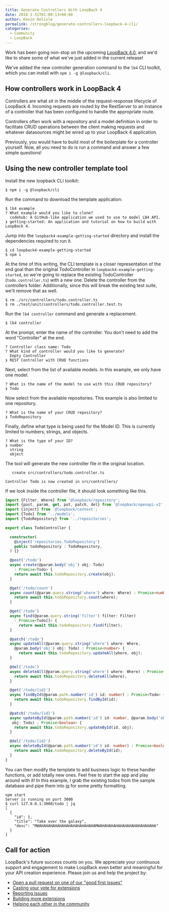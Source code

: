 ```yaml
---
title: Generate Controllers With LoopBack 4
date: 2018-1-31T01:00:13+00:00
author: Kevin Delisle
permalink: /strongblog/generate-controllers-loopback-4-cli/
categories:
  - Community
  - LoopBack
---
```


Work has been going non-stop on the upcoming [LoopBack 4.0](https://github.com/strongloop/loopback-next),
and we'd like to share some of what we've just added in the current release!

We've added the new controller generation command to the `lb4` CLI toolkit, which you can install with `npm i -g @loopback/cli`.

## How controllers work in LoopBack 4

Controllers are what sit in the middle of the request-response lifecycle of LoopBack 4. Incoming requests are routed by the RestServer to an instance of a controller that has been configured to handle the appropriate route.

Controllers often work with a repository and a model definition in order to facilitate CRUD operations between the client making requests and whatever datasources might be wired up to your LoopBack 4 application.

Previously, you would have to build most of the boilerplate for a controller yourself. Now, all you need to do is run a command and answer a few simple questions!

## Using the new controller template tool

Install the new loopback CLI toolkit:
```
$ npm i -g @loopback/cli
```

Run the command to download the template application:
```
$ lb4 example
? What example would you like to clone?
  codehub: A GitHub-like application we used to use to model LB4 API.
❯ getting-started: An application and tutorial on how to build with LoopBack 4.
```

Jump into the `loopback4-example-getting-started` directory and install the dependencies required to run it.
```
$ cd loopback4-example-getting-started
$ npm i
```

At the time of this writing, the CLI template is a closer representation of the end goal than the original TodoController in `loopback4-example-getting-started`, so we're going to replace the existing TodoController (`todo.controller.ts`) with a new one. Delete the controller from the controllers folder. Additionally, since this will break the existing test suite, we'll remove that as well.
```
$ rm ./src/controllers/todo.controller.ts
$ rm ./test/unit/controllers/todo.controller.test.ts
```

Run the `lb4 controller` command and generate a replacement.
```
$ lb4 controller
```

At the prompt, enter the name of the controller. You don't need to add the word "Controller" at the end.
```
? Controller class name: Todo
? What kind of controller would you like to generate?
  Empty Controller
❯ REST Controller with CRUD functions
```

Next, select from the list of available models. In this example, we only have one model.
```
? What is the name of the model to use with this CRUD repository?
❯ Todo
```

Now select from the available repositories. This example is also limited to one repository.
```
? What is the name of your CRUD repository?
❯ TodoRepository
```

Finally, define what type is being used for the Model ID. This is currently limited to numbers, strings, and objects.
```
? What is the type of your ID?
❯ number
  string
  object
```

The tool will generate the new controller file in the original location.
```
   create src/controllers/todo.controller.ts

Controller Todo is now created in src/controllers/
```

If we look inside the controller file, it should look something like this.
```ts
import {Filter, Where} from '@loopback/repository';
import {post, param, get, put, patch, del} from '@loopback/openapi-v2';
import {inject} from '@loopback/context';
import {Todo} from '../models';
import {TodoRepository} from '../repositories';

export class TodoController {

  constructor(
    @inject('repositories.TodoRepository')
    public todoRepository : TodoRepository,
  ) {}

  @post('/todo')
  async create(@param.body('obj') obj: Todo)
    : Promise<Todo> {
    return await this.todoRepository.create(obj);
  }

  @get('/todo/count')
  async count(@param.query.string('where') where: Where) : Promise<number> {
    return await this.todoRepository.count(where);
  }

  @get('/todo')
  async find(@param.query.string('filter') filter: Filter)
    : Promise<Todo[]> {
      return await this.todoRepository.find(filter);
  }

  @patch('/todo')
  async updateAll(@param.query.string('where') where: Where,
    @param.body('obj') obj: Todo) : Promise<number> {
      return await this.todoRepository.updateAll(where, obj);
  }

  @del('/todo')
  async deleteAll(@param.query.string('where') where: Where) : Promise<number> {
    return await this.todoRepository.deleteAll(where);
  }

  @get('/todo/{id}')
  async findById(@param.path.number('id') id: number) : Promise<Todo> {
    return await this.todoRepository.findById(id);
  }

  @patch('/todo/{id}')
  async updateById(@param.path.number('id') id: number, @param.body('obj')
   obj: Todo) : Promise<boolean> {
    return await this.todoRepository.updateById(id, obj);
  }

  @del('/todo/{id}')
  async deleteById(@param.path.number('id') id: number) : Promise<boolean> {
    return await this.todoRepository.deleteById(id);
  }
}
```
You can then modify the template to add business logic to these handler functions, or add totally new ones.
Feel free to start the app and play around with it! In this example, I grab the existing todos from the sample database and pipe them into [jq](https://stedolan.github.io/jq/) for some pretty formatting.
```
npm start
Server is running on port 3000
$ curl 127.0.0.1:3000/todo | jq
[
  {
    "id": 1,
    "title": "Take over the galaxy",
    "desc": "MWAHAHAHAHAHAHAHAHAHAHAHAHAMWAHAHAHAHAHAHAHAHAHAHAHAHA"
  }
]
```

## Call for action

LoopBack's future success counts on you. We appreciate your continuous support and engagement to make LoopBack even better and meaningful for your API creation experience. Please join us and help the project by:

* [Open a pull request on one of our "good first issues"](https://github.com/strongloop/loopback-next/labels/good%20first%20issue)
* [Casting your vote for extensions](https://github.com/strongloop/loopback-next/issues/512)
* [Reporting issues](https://github.com/strongloop/loopback-next/issues)
* [Building more extensions](https://github.com/strongloop/loopback-next/issues/647)
* [Helping each other in the community](https://groups.google.com/forum/#!forum/loopbackjs)



